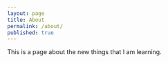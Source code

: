 ```yaml
---
layout: page
title: About
permalink: /about/
published: true
---
```


This is a page about the new things that I am learning.
